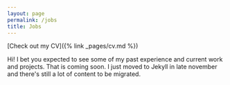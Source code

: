 ```yaml
---
layout: page
permalink: /jobs
title: Jobs
---
```


[Check out my CV]({% link _pages/cv.md %})

Hi! I bet you expected to see some of my past experience and current work and projects. That is coming soon.
I just moved to Jekyll in late november and there's still a lot of content to be migrated.
